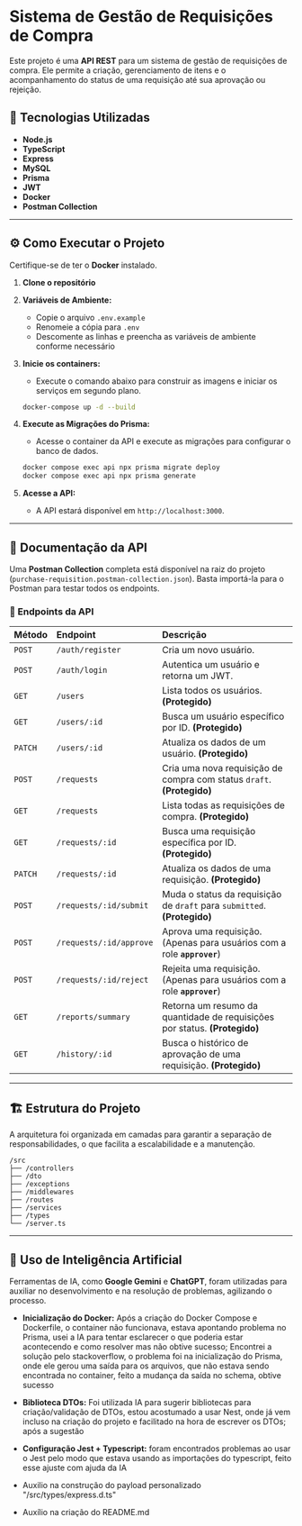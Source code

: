 # Sistema de Gestão de Requisições de Compra

Este projeto é uma **API REST** para um sistema de gestão de requisições de compra. Ele permite a criação, gerenciamento de itens e o acompanhamento do status de uma requisição até sua aprovação ou rejeição.

## 🚀 Tecnologias Utilizadas

- **Node.js**
- **TypeScript**
- **Express**
- **MySQL**
- **Prisma**
- **JWT**
- **Docker**
- **Postman Collection**

---

## ⚙️ Como Executar o Projeto

Certifique-se de ter o **Docker** instalado.

1.  **Clone o repositório**

2.  **Variáveis de Ambiente:**
    -   Copie o arquivo `.env.example`
    -   Renomeie a cópia para `.env`
    -   Descomente as linhas e preencha as variáveis de ambiente conforme necessário

3.  **Inicie os containers:**
    -   Execute o comando abaixo para construir as imagens e iniciar os serviços em segundo plano.
    ```bash
    docker-compose up -d --build
    ```

4.  **Execute as Migrações do Prisma:**
    -   Acesse o container da API e execute as migrações para configurar o banco de dados.
    ```bash
    docker compose exec api npx prisma migrate deploy
    docker compose exec api npx prisma generate
    ```

5.  **Acesse a API:**
    -   A API estará disponível em `http://localhost:3000`.

---

## 📜 Documentação da API

Uma **Postman Collection** completa está disponível na raiz do projeto (`purchase-requisition.postman-collection.json`). Basta importá-la para o Postman para testar todos os endpoints.

### 🔑 Endpoints da API

| Método | Endpoint                    | Descrição                                                                      |
| :----- | :-------------------------- | :----------------------------------------------------------------------------- |
| `POST` | `/auth/register`            | Cria um novo usuário.                                                          |
| `POST` | `/auth/login`               | Autentica um usuário e retorna um JWT.                                         |
| `GET`  | `/users`                    | Lista todos os usuários. **(Protegido)** |
| `GET`  | `/users/:id`                | Busca um usuário específico por ID. **(Protegido)** |
| `PATCH`| `/users/:id`                | Atualiza os dados de um usuário. **(Protegido)** |
| `POST` | `/requests`                 | Cria uma nova requisição de compra com status `draft`. **(Protegido)** |
| `GET`  | `/requests`                 | Lista todas as requisições de compra. **(Protegido)** |
| `GET`  | `/requests/:id`             | Busca uma requisição específica por ID. **(Protegido)** |
| `PATCH`| `/requests/:id`             | Atualiza os dados de uma requisição. **(Protegido)** |
| `POST` | `/requests/:id/submit`      | Muda o status da requisição de `draft` para `submitted`. **(Protegido)** |
| `POST` | `/requests/:id/approve`     | Aprova uma requisição. (Apenas para usuários com a role **`approver`**)        |
| `POST` | `/requests/:id/reject`      | Rejeita uma requisição. (Apenas para usuários com a role **`approver`**)       |
| `GET`  | `/reports/summary`          | Retorna um resumo da quantidade de requisições por status. **(Protegido)** |
| `GET`  | `/history/:id`              | Busca o histórico de aprovação de uma requisição. **(Protegido)** |

---

## 🏗️ Estrutura do Projeto

A arquitetura foi organizada em camadas para garantir a separação de responsabilidades, o que facilita a escalabilidade e a manutenção.

```
/src
├── /controllers       
├── /dto               
├── /exceptions         
├── /middlewares        
├── /routes             
├── /services          
├── /types          
└── /server.ts        
```
---

## 🤖 Uso de Inteligência Artificial

Ferramentas de IA, como **Google Gemini** e **ChatGPT**, foram utilizadas para auxiliar no desenvolvimento e na resolução de problemas, agilizando o processo.

- **Inicialização do Docker:** Após a criação do Docker Compose e Dockerfile, o container não funcionava, estava apontando problema no Prisma, usei a IA para tentar esclarecer o que poderia estar acontecendo e como resolver mas não obtive sucesso; Encontrei a solução pelo stackoverflow, o problema foi na inicialização do Prisma, onde ele gerou uma saída para os arquivos, que não estava sendo encontrada no container, feito a mudança da saída no schema, obtive sucesso

- **Biblioteca DTOs:** Foi utilizada IA para sugerir bibliotecas para criação/validação de DTOs, estou acostumado a usar Nest, onde já vem incluso na criação do projeto e facilitado na hora de escrever os DTOs; após a sugestão

- **Configuração Jest + Typescript:** foram encontrados problemas ao usar o Jest pelo modo que estava usando as importações do typescript, feito esse ajuste com ajuda da IA

- Auxilio na construção do payload personalizado "/src/types/express.d.ts"

- Auxílio na criação do README.md
